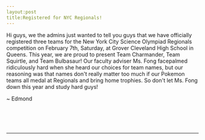 ```yaml
---
layout:post
title:Registered for NYC Regionals!
---
```



Hi guys, we the admins just wanted to tell you guys that we have officially registered three teams for the New York City Science Olympiad Regionals competition on February 7th, Saturday, at Grover Cleveland High School in Queens. This year, we are proud to present Team Charmander, Team Squirtle, and Team Bulbasaur! Our faculty adviser Ms. Fong facepalmed ridiculously hard when she heard our choices for team names, but our reasoning was that names don't really matter too much if our Pokemon teams all medal at Regionals and bring home trophies. So don't let Ms. Fong down this year and study hard guys!


~ Edmond
<br>
<br>
<br>
<br>
<br>
<hr>
<br>
<br>
<br>
<br>
<br>
